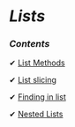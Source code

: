 _Lists_
==

### _Contents_

✔ [List Methods](https://github.com/priyaskumar/Python3-Tutorial/tree/main/4.%20Logic%20and%20Bit%20Operations/1.%20Operators#operators)

✔ [List slicing](https://github.com/priyaskumar/Python3-Tutorial/tree/main/4.%20Logic%20and%20Bit%20Operations/2.%20Bitwise%20Operators#bitwise-operators)

✔ [Finding in list](https://github.com/priyaskumar/Python3-Tutorial/tree/main/4.%20Logic%20and%20Bit%20Operations/1.%20Operators#operators)

✔ [Nested Lists](https://github.com/priyaskumar/Python3-Tutorial/tree/main/4.%20Logic%20and%20Bit%20Operations/2.%20Bitwise%20Operators#bitwise-operators)

